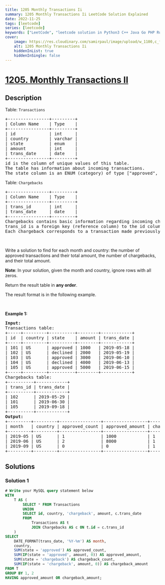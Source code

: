 ```yaml
---
title: 1205 Monthly Transactions Ii
summary: 1205 Monthly Transactions Ii LeetCode Solution Explained
date: 2022-11-25
tags: [leetcode]
series: [leetcode]
keywords: ["LeetCode", "leetcode solution in Python3 C++ Java Go PHP Ruby Swift TypeScript Rust C# JavaScript C", "1205 Monthly Transactions Ii LeetCode Solution Explained in all languages"]
cover:
    image: https://res.cloudinary.com/samirpaul/image/upload/w_1100,c_fit,co_rgb:FFFFFF,l_text:Arial_75_bold:1205 Monthly Transactions Ii - Solution Explained/problem-solving.webp
    alt: 1205 Monthly Transactions Ii
    hiddenInList: true
    hiddenInSingle: false
---
```



# [1205. Monthly Transactions II](https://leetcode.com/problems/monthly-transactions-ii)


## Description

<p>Table: <code>Transactions</code></p>

<pre>
+----------------+---------+
| Column Name    | Type    |
+----------------+---------+
| id             | int     |
| country        | varchar |
| state          | enum    |
| amount         | int     |
| trans_date     | date    |
+----------------+---------+
id is the column of unique values of this table.
The table has information about incoming transactions.
The state column is an ENUM (category) of type [&quot;approved&quot;, &quot;declined&quot;].
</pre>

<p>Table: <code>Chargebacks</code></p>

<pre>
+----------------+---------+
| Column Name    | Type    |
+----------------+---------+
| trans_id       | int     |
| trans_date     | date    |
+----------------+---------+
Chargebacks contains basic information regarding incoming chargebacks from some transactions placed in Transactions table.
trans_id is a foreign key (reference column) to the id column of Transactions table.
Each chargeback corresponds to a transaction made previously even if they were not approved.</pre>

<p>&nbsp;</p>

<p>Write a solution to find for each month and country: the number of approved transactions and their total amount, the number of chargebacks, and their total amount.</p>

<p><strong>Note</strong>: In your solution, given the month and country, ignore rows with all zeros.</p>

<p>Return the result table in <strong>any order</strong>.</p>

<p>The result format is in the following example.</p>

<p>&nbsp;</p>
<p><strong class="example">Example 1:</strong></p>

<pre>
<strong>Input:</strong> 
Transactions table:
+-----+---------+----------+--------+------------+
| id  | country | state    | amount | trans_date |
+-----+---------+----------+--------+------------+
| 101 | US      | approved | 1000   | 2019-05-18 |
| 102 | US      | declined | 2000   | 2019-05-19 |
| 103 | US      | approved | 3000   | 2019-06-10 |
| 104 | US      | declined | 4000   | 2019-06-13 |
| 105 | US      | approved | 5000   | 2019-06-15 |
+-----+---------+----------+--------+------------+
Chargebacks table:
+----------+------------+
| trans_id | trans_date |
+----------+------------+
| 102      | 2019-05-29 |
| 101      | 2019-06-30 |
| 105      | 2019-09-18 |
+----------+------------+
<strong>Output:</strong> 
+---------+---------+----------------+-----------------+------------------+-------------------+
| month   | country | approved_count | approved_amount | chargeback_count | chargeback_amount |
+---------+---------+----------------+-----------------+------------------+-------------------+
| 2019-05 | US      | 1              | 1000            | 1                | 2000              |
| 2019-06 | US      | 2              | 8000            | 1                | 1000              |
| 2019-09 | US      | 0              | 0               | 1                | 5000              |
+---------+---------+----------------+-----------------+------------------+-------------------+
</pre>

## Solutions

### Solution 1

<!-- tabs:start -->

```sql
# Write your MySQL query statement below
WITH
    T AS (
        SELECT * FROM Transactions
        UNION
        SELECT id, country, 'chargeback', amount, c.trans_date
        FROM
            Transactions AS t
            JOIN Chargebacks AS c ON t.id = c.trans_id
    )
SELECT
    DATE_FORMAT(trans_date, '%Y-%m') AS month,
    country,
    SUM(state = 'approved') AS approved_count,
    SUM(IF(state = 'approved', amount, 0)) AS approved_amount,
    SUM(state = 'chargeback') AS chargeback_count,
    SUM(IF(state = 'chargeback', amount, 0)) AS chargeback_amount
FROM T
GROUP BY 1, 2
HAVING approved_amount OR chargeback_amount;
```

<!-- tabs:end -->

<!-- end -->
